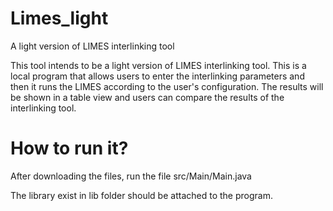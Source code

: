 Limes_light
===========

A light version of LIMES interlinking tool

This tool intends to be a light version of LIMES interlinking tool.
This is a local program that allows users to enter the interlinking parameters and then it runs the LIMES according to the 
user's configuration. The results will be shown in a table view and users can compare the results of the interlinking tool.

How to run it?
=============
After downloading the files, run the file src/Main/Main.java

The library exist in lib folder should be attached to the program.
